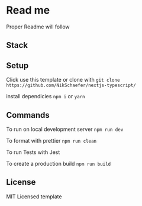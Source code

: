 # Read me

Proper Readme will follow

## Stack

## Setup

Click use this template or clone with
`git clone https://github.com/NikSchaefer/nextjs-typescript/`

install dependicies
`npm i` or `yarn`

## Commands

To run on local development server
`npm run dev` 

To format with prettier
`npm run clean` 

To run Tests with Jest

 To create a production build
`npm run build`

## License
MIT Licensed template
